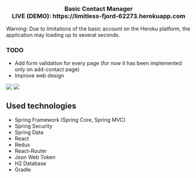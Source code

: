 <h3 align="center">Basic Contact Manager<br> <b>LIVE (DEMO):</b> https://limitless-fjord-62273.herokuapp.com</h3>
Warning: Due to limitations of the basic account on the Heroku platform, the application may loading up to several seconds.

### TODO
* Add form validation for every page (for now it has been implemented only on add-contact page) 
* Improve web design

<img src="https://i.imgur.com/QAmCYgb.png"/>
<img src="https://i.imgur.com/APi6qvo.png"/>

## Used technologies

* Spring Framework (Spring Core, Spring MVC)
* Spring Security
* Spring Data
* React
* Redux
* React-Router
* Json Web Token
* H2 Database
* Gradle
